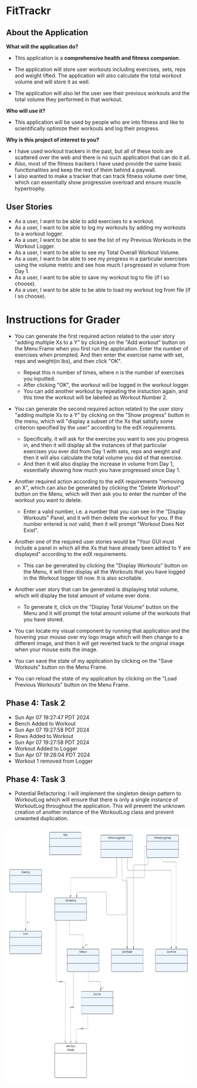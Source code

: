 # FitTrackr

## About the Application

**What will the application do?**
- This application is a **comprehensive health and fitness companion**. 

- The application will store user workouts including exercises, sets, reps
and weight lifted. The application will also calculate the total workout volume and will store it as well.
- The application will also let the user see their previous workouts and the total volume they performed in that workout.

**Who will use it?**

- This application will be used by people who are into fitness and like
to scientifically optimize their workouts and log their progress.


**Why is this project of interest to you?**

- I have used workout trackers in the past, but all
of these tools are scattered over the web and there is no such application
that can do it all.
- Also, most of the fitness trackers I have used provide the same basic functionalities
and keep the rest of them behind a paywall.
- I also wanted to make a tracker that can track fitness volume over time, which can essentially show progressive overload and ensure muscle hypertrophy.

## User Stories
- As a user, I want to be able to add exercises to a workout.
- As a user, I want to be able to log my workouts by adding my workouts to a workout logger.
- As a user, I want to be able to see the list of my Previous Workouts in the Workout Logger.
- As a user, I want to be able to see my Total Overall Workout Volume.
- As a user, I want to be able to see my progress in a particular exercises using the volume 
metric and see how much I progressed in volume from Day 1. 
- As a user, I want to be able to save my workout log to file (if I so choose).
- As a user, I want to be able to be able to load my workout log from file (if I so choose).


# Instructions for Grader

- You can generate the first required action related to the user story "adding multiple Xs to a Y" by clicking on the 
"Add workout" button on the Menu Frame when you first run the application. Enter the number of exercises when prompted.
And then enter the exercise name with set, reps and weight(in lbs), and then click "OK".
  - Repeat this n number of times, where n is the number of exercises you inputted.
  - After clicking "OK", the workout will be logged in the workout logger.
  - You can add another workout by repeating the instuction again, and this time the workout will be labelled as Workout
Number 2.

- You can generate the second required action related to the user story "adding multiple Xs to a Y" by clicking on the
"Show progress" button in the menu, which will "display a subset of the Xs that satisfy some criterion specified by the user"
according to the edX requirements.
  - Specifically, it will ask for the exercise you want to see you progress in, and then it will display all the instances
  of that particular exercises you ever did from Day 1 with sets, reps and weight and then it will also calculate the
  total volume you did of that exercise.
  - And then it will also display the increase in volume from Day 1, essentially showing how much you have progressed
  since Day 1.

- Another required action according to the edX requirements "removing an X", which can also be generated by clicking the
"Delete Workout" button on the Menu, which will then ask you to enter the number of the workout you want to delete.
  - Enter a valid number, i.e. a number that you can see in the "Display Workouts" Panel, and it will then delete the
workout for you. If the number entered is not valid, then it will prompt "Workout Does Not Exist".

- Another one of the required user stories would be "Your GUI must include a panel in which all the Xs 
that have already been added to Y are displayed" according to the edX requirements.
  - This can be generated by clicking the "Display Workouts" button on the Menu, it will then display all the Workouts
  that you have logged in the Workout logger till now. It is also scrollable.

- Another user story that can be generated is displaying total volume, which will display the total amount of volume
ever done.
  - To generate it, click on the "Display Total Volume" button on the Menu and it will prompt the total amount volume
of the workouts that you have stored.


- You can locate my visual component by running that application and the hovering your mouse over my logo image which
will then change to a different image, and then it will get reverted back to the original image when your mouse exits the
image.

- You can save the state of my application by clicking on the "Save Workouts" button on the Menu Frame.
- You can reload the state of my application by clicking on the "Load Previous Workouts" button on the Menu Frame.


## Phase 4: Task 2
- Sun Apr 07 19:27:47 PDT 2024
- Bench Added to Workout
- Sun Apr 07 19:27:58 PDT 2024
- Rows Added to Workout
- Sun Apr 07 19:27:58 PDT 2024
- Workout Added to Logger
- Sun Apr 07 19:28:04 PDT 2024
- Workout 1 removed from Logger


## Phase 4: Task 3
- Potential Refactoring: I will implement the singleton design pattern to WorkoutLog which will ensure that there is only 
a single instance of WorkoutLog throughout the application. This will prevent the unknown creation of another instance 
of the WorkoutLog class and prevent unwanted duplication.

<img height="700" width="700" src="UML class.png"/>